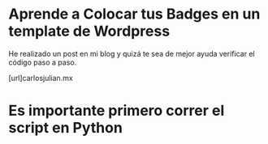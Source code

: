 # Aprende a Colocar tus Badges en un template de Wordpress

He realizado un post en mi blog y quizá te sea de mejor ayuda verificar el código paso a paso.

[url]carlosjulian.mx
# Es importante primero correr el script en Python
